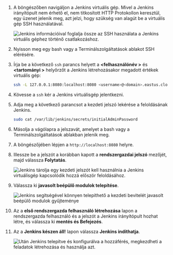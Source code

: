 1. A böngészőben navigáljon a Jenkins virtuális gép. Mivel a Jenkins irányítópult nem érhető el, nem titkosított HTTP Protokollon keresztül, egy üzenet jelenik meg, azt jelzi, hogy szükség van alagút be a virtuális gép SSH használatával.

    ![Jenkins információival foglalja össze az SSH használata a Jenkins virtuális géphez történő csatlakozáshoz.](./media/jenkins-connect-to-jenkins-server-running-on-azure/jenkins-ssh-instructions.png)

1. Nyisson meg egy bash vagy a Terminálszolgáltatások ablakot SSH elérésére.

1. Írja be a következő `ssh` parancs helyett a  **&lt;felhasználónév >** és  **&lt;tartományi >** helyőrzőt a Jenkins létrehozásakor megadott értékek virtuális gép:

    ```bash
    ssh -L 127.0.0.1:8080:localhost:8080 <username>@<domain>.eastus.cloudapp.azure.com
    ```

1. Kövesse a `ssh` kér a Jenkins virtuálisgép jelentkezni.

1. Adja meg a következő parancsot a kezdeti jelszó lekérése a feloldásának Jenkins.

    ```bash
    sudo cat /var/lib/jenkins/secrets/initialAdminPassword
    ```

1. Másolja a vágólapra a jelszavát, amelyet a bash vagy a Terminálszolgáltatások ablakban jelenik meg.

1. A böngészőjében lépjen a `http://localhost:8080` helyre.

1. Illessze be a jelszót a korábban kapott a **rendszergazdai jelszó** mezőjét, majd válassza **Folytatás**.

    ![Jenkins tárolja egy kezdeti jelszót kell használnia a Jenkins virtuálisgép kapcsolódik hozzá először feloldásához.](./media/jenkins-connect-to-jenkins-server-running-on-azure/jenkins-unlock.png)

1. Válassza ki **javasolt beépülő modulok telepítése**.

    ![Jenkins segítségével könnyen telepíthető a kezdeti bevitelét javasolt beépülő modulok gyűjteménye](./media/jenkins-connect-to-jenkins-server-running-on-azure/jenkins-customize.png)

1. Az a **első rendszergazda felhasználó létrehozása** lapon a rendszergazda felhasználó és a jelszót a Jenkins irányítópult hozhat létre, és válassza ki **mentés és Befejezés**.

1. Az a **Jenkins készen áll!** lapon válassza **Jenkins indíthatja**.

    ![Után Jenkins telepítve és konfigurálva a hozzáférés, megkezdheti a feladatok létrehozása és használja azt.](./media/jenkins-connect-to-jenkins-server-running-on-azure/jenkins-ready.png)